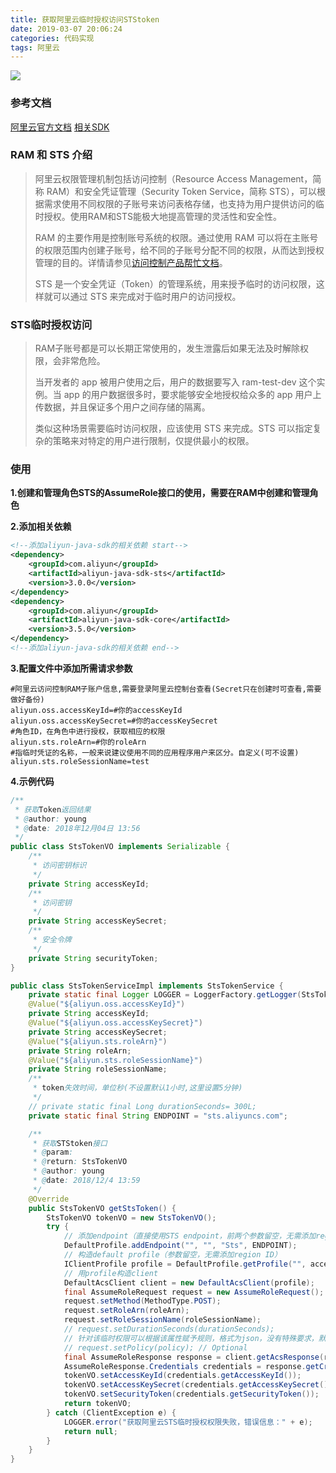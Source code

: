 ```yaml
---
title: 获取阿里云临时授权访问STStoken
date: 2019-03-07 20:06:24
categories: 代码实现
tags: 阿里云
---
```


![](http://oss.forestyoung.top/获取STStoken.jpg)
<!--more-->

### 参考文档

[阿里云官方文档](https://www.alibabacloud.com/help/zh/doc-detail/27364.htm?spm=a2c63.p38356.b99.35.5c778d840l5Eaw)
[相关SDK](https://help.aliyun.com/document_detail/28788.html?spm=a2c4g.11186623.6.645.7f4a7905JfcrXA)

### RAM 和 STS 介绍

>阿里云权限管理机制包括访问控制（Resource Access Management，简称 RAM）和安全凭证管理（Security Token Service，简称 STS），可以根据需求使用不同权限的子账号来访问表格存储，也支持为用户提供访问的临时授权。使用RAM和STS能极大地提高管理的灵活性和安全性。
>
>RAM 的主要作用是控制账号系统的权限。通过使用 RAM 可以将在主账号的权限范围内创建子账号，给不同的子账号分配不同的权限，从而达到授权管理的目的。详情请参见[访问控制产品帮忙文档](https://www.alibabacloud.com/help/doc-detail/28627.htm)。
>
>STS 是一个安全凭证（Token）的管理系统，用来授予临时的访问权限，这样就可以通过 STS 来完成对于临时用户的访问授权。

### STS临时授权访问

>RAM子账号都是可以长期正常使用的，发生泄露后如果无法及时解除权限，会非常危险。
>
>当开发者的 app 被用户使用之后，用户的数据要写入 ram-test-dev 这个实例。当 app 的用户数据很多时，要求能够安全地授权给众多的 app 用户上传数据，并且保证多个用户之间存储的隔离。
>
>类似这种场景需要临时访问权限，应该使用 STS 来完成。STS 可以指定复杂的策略来对特定的用户进行限制，仅提供最小的权限。

### 使用

**1.创建和管理角色STS的AssumeRole接口的使用，需要在RAM中创建和管理角色**

**2.添加相关依赖**

```xml
<!--添加aliyun-java-sdk的相关依赖 start-->
<dependency>
    <groupId>com.aliyun</groupId>
    <artifactId>aliyun-java-sdk-sts</artifactId>
    <version>3.0.0</version>
</dependency>
<dependency>
    <groupId>com.aliyun</groupId>
    <artifactId>aliyun-java-sdk-core</artifactId>
    <version>3.5.0</version>
</dependency>
<!--添加aliyun-java-sdk的相关依赖 end-->
```

**3.配置文件中添加所需请求参数**

```properties
#阿里云访问控制RAM子账户信息,需要登录阿里云控制台查看(Secret只在创建时可查看,需要做好备份)
aliyun.oss.accessKeyId=#你的accessKeyId
aliyun.oss.accessKeySecret=#你的accessKeySecret
#角色ID，在角色中进行授权，获取相应的权限
aliyun.sts.roleArn=#你的roleArn
#指临时凭证的名称，一般来说建议使用不同的应用程序用户来区分。自定义(可不设置)
aliyun.sts.roleSessionName=test
```

**4.示例代码**

```java
/**
 * 获取Token返回结果
 * @author: young
 * @date: 2018年12月04日 13:56
 */
public class StsTokenVO implements Serializable {
    /**
     * 访问密钥标识
     */
    private String accessKeyId;
    /**
     * 访问密钥
     */
    private String accessKeySecret;
    /**
     * 安全令牌
     */
    private String securityToken;
}
```

```java
public class StsTokenServiceImpl implements StsTokenService {
    private static final Logger LOGGER = LoggerFactory.getLogger(StsTokenServiceImpl.class);
    @Value("${aliyun.oss.accessKeyId}")
    private String accessKeyId;
    @Value("${aliyun.oss.accessKeySecret}")
    private String accessKeySecret;
    @Value("${aliyun.sts.roleArn}")
    private String roleArn;
    @Value("${aliyun.sts.roleSessionName}")
    private String roleSessionName;
    /**
     * token失效时间，单位秒(不设置默认1小时,这里设置5分钟)
     */
    // private static final Long durationSeconds= 300L;
    private static final String ENDPOINT = "sts.aliyuncs.com";

    /**
     * 获取STStoken接口
     * @param:
     * @return: StsTokenVO
     * @author: young
     * @date: 2018/12/4 13:59
     */
    @Override
    public StsTokenVO getStsToken() {
        StsTokenVO tokenVO = new StsTokenVO();
        try {
            // 添加endpoint（直接使用STS endpoint，前两个参数留空，无需添加region ID）
            DefaultProfile.addEndpoint("", "", "Sts", ENDPOINT);
            // 构造default profile（参数留空，无需添加region ID）
            IClientProfile profile = DefaultProfile.getProfile("", accessKeyId, accessKeySecret);
            // 用profile构造client
            DefaultAcsClient client = new DefaultAcsClient(profile);
            final AssumeRoleRequest request = new AssumeRoleRequest();
            request.setMethod(MethodType.POST);
            request.setRoleArn(roleArn);
            request.setRoleSessionName(roleSessionName);
            // request.setDurationSeconds(durationSeconds);
            // 针对该临时权限可以根据该属性赋予规则，格式为json，没有特殊要求，默认为空
            // request.setPolicy(policy); // Optional
            final AssumeRoleResponse response = client.getAcsResponse(request);
            AssumeRoleResponse.Credentials credentials = response.getCredentials();
            tokenVO.setAccessKeyId(credentials.getAccessKeyId());
            tokenVO.setAccessKeySecret(credentials.getAccessKeySecret());
            tokenVO.setSecurityToken(credentials.getSecurityToken());
            return tokenVO;
        } catch (ClientException e) {
            LOGGER.error("获取阿里云STS临时授权权限失败，错误信息：" + e);
            return null;
        }
    }
}
```